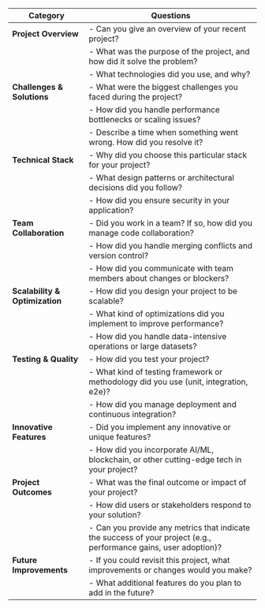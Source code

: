 

| **Category**             | **Questions**                                                                                  |
|--------------------------|------------------------------------------------------------------------------------------------|
| **Project Overview**      | - Can you give an overview of your recent project?                                             |
|                          | - What was the purpose of the project, and how did it solve the problem?                       |
|                          | - What technologies did you use, and why?                                                      |
| **Challenges & Solutions**| - What were the biggest challenges you faced during the project?                               |
|                          | - How did you handle performance bottlenecks or scaling issues?                                |
|                          | - Describe a time when something went wrong. How did you resolve it?                           |
| **Technical Stack**       | - Why did you choose this particular stack for your project?                                   |
|                          | - What design patterns or architectural decisions did you follow?                              |
|                          | - How did you ensure security in your application?                                             |
| **Team Collaboration**    | - Did you work in a team? If so, how did you manage code collaboration?                       |
|                          | - How did you handle merging conflicts and version control?                                    |
|                          | - How did you communicate with team members about changes or blockers?                         |
| **Scalability & Optimization**| - How did you design your project to be scalable?                                          |
|                          | - What kind of optimizations did you implement to improve performance?                         |
|                          | - How did you handle data-intensive operations or large datasets?                              |
| **Testing & Quality**     | - How did you test your project?                                                               |
|                          | - What kind of testing framework or methodology did you use (unit, integration, e2e)?          |
|                          | - How did you manage deployment and continuous integration?                                    |
| **Innovative Features**   | - Did you implement any innovative or unique features?                                         |
|                          | - How did you incorporate AI/ML, blockchain, or other cutting-edge tech in your project?       |
| **Project Outcomes**      | - What was the final outcome or impact of your project?                                        |
|                          | - How did users or stakeholders respond to your solution?                                      |
|                          | - Can you provide any metrics that indicate the success of your project (e.g., performance gains, user adoption)? |
| **Future Improvements**   | - If you could revisit this project, what improvements or changes would you make?              |
|                          | - What additional features do you plan to add in the future?                                   |

